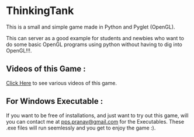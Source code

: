 ThinkingTank
============

This is a small and simple game made in Python and Pyglet (OpenGL).

This can server as a good example for students and newbies who want to do
some basic OpenGL programs using python without having to dig into OpenGL!!!.




Videos of this Game :
-------------------
[Click Here](https://github.com/dguitarbite/ThinkingTank/blob/master/Video%20Links.rst) to see various videos of this game.



For Windows Executable :
------------------

If you want to be free of installations, and just want to try out this game, will you can contact me at pps.pranav@gmail.com for the Executables. These .exe files will run seemlessly and you get to enjoy the game :).
